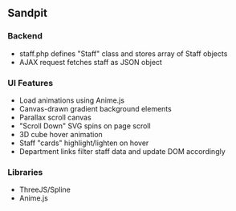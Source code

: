 ## Sandpit

### Backend

- staff.php defines "Staff" class and stores array of Staff objects
- AJAX request fetches staff as JSON object

### UI Features

- Load animations using Anime.js
- Canvas-drawn gradient background elements
- Parallax scroll canvas
- "Scroll Down" SVG spins on page scroll
- 3D cube hover animation
- Staff "cards" highlight/lighten on hover
- Department links filter staff data and update DOM accordingly

### Libraries

- ThreeJS/Spline
- Anime.js
